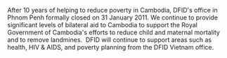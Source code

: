 After 10 years of helping to reduce poverty in Cambodia, DFID's office in Phnom Penh formally closed on 31 January 2011. We continue to provide significant levels of bilateral aid to Cambodia to support the Royal Government of Cambodia's efforts to reduce child and maternal mortality and to remove landmines.   DFID will continue to support areas such as health, HIV & AIDS, and poverty planning from the DFID Vietnam office.
